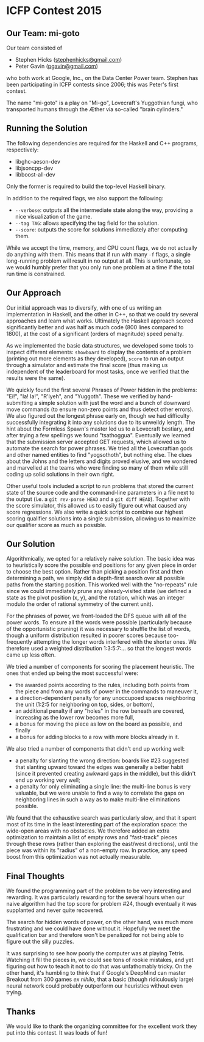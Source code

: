 # ICFP Contest 2015

## Our Team: mi-goto

Our team consisted of

* Stephen Hicks (stephenhicks@gmail.com)
* Peter Gavin (pgavin@gmail.com)

who both work at Google, Inc., on the Data Center Power team.
Stephen has been participating in ICFP contests since 2006;
this was Peter's first contest.

The name "mi-goto" is a play on "Mi-go", Lovecraft's Yuggothian
fungi, who transported humans through the Æther via so-called
"brain cylinders."


## Running the Solution

The following dependencies are required for the Haskell and C++
programs, respectively:

* libghc-aeson-dev
* libjsoncpp-dev
* libboost-all-dev

Only the former is required to build the top-level Haskell binary.

In addition to the required flags, we also support the following:

* `--verbose`: outputs all the intermediate state along the way,
  providing a nice visualization of the game.
* `--tag TAG`: allows specifying the tag field for the solution.
* `--score`: outputs the score for solutions immediately after
  computing them.

While we accept the time, memory, and CPU count flags, we do not
actually do anything with them.  This means that if run with many
`-f` flags, a single long-running problem will result in no output
at all.  This is unfortunate, so we would humbly prefer that you
only run one problem at a time if the total run time is constrained.


## Our Approach

Our initial approach was to diversify, with one of us writing an
implementation in Haskell, and the other in C++, so that we could
try several approaches and learn what works.  Ultimately the
Haskell approach scored significantly better and was half as much
code (800 lines compared to 1800), at the cost of a significant
(orders of magnitude) speed penalty.

As we implemented the basic data structures, we developed some
tools to inspect different elements: `showboard` to display the
contents of a problem (printing out more elements as they developed),
`score` to run an output through a simulator and estimate the final
score (thus making us independent of the leaderboard for most tasks,
once we verified that the results were the same).

We quickly found the first several Phrases of Power hidden in the
problems: "Ei!", "Ia! Ia!", "R'lyeh", and "Yuggoth".  These we
verified by hand-submitting a simple solution with just the word
and a bunch of downward move commands (to ensure non-zero points
and thus detect other errors).  We also figured out the longest
phrase early on, though we had difficulty successfully integrating
it into any solutions due to its unweildy length.  The hint about
the Formless Spawn's master led us to a Lovecraft bestiary, and
after trying a few spellings we found "tsathoggua".  Eventually we
learned that the submission server accepted GET requests, which
allowed us to automate the search for power phrases.  We tried all
the Lovecraftian gods and other named entities to find "yogsothoth",
but nothing else.  The clues about the Johns and the letters and
digits proved elusive, and we wondered and marvelled at the teams
who were finding so many of them while still coding up solid
solutions in their own right.

Other useful tools included a script to run problems that stored
the current state of the source code and the command-line parameters
in a file next to the output (i.e. a `git rev-parse HEAD` and a
`git diff HEAD`).  Together with the score simulator, this allowed
us to easily figure out what caused any score regressions.  We also
write a quick script to combine our highest scoring qualifier
solutions into a single submission, allowing us to maximize our
qualifier score as much as possible.


## Our Solution

Algorithmically, we opted for a relatively naive solution.  The
basic idea was to heuristically score the possible end positions
for any given piece in order to choose the best option.  Rather
than picking a position first and then determining a path, we
simply did a depth-first search over all possible paths from the
starting position.  This worked well with the "no-repeats" rule
since we could immediately prune any already-visited state (we
defined a state as the pivot position (x, y), and the rotation,
which was an integer modulo the order of rational symmetry of the
current unit).

For the  phrases of power, we front-loaded the DFS queue with
all of the power words.  To ensure all the words were possible
(particularly because of the opportunistic pruning) it was
necessary to shuffle the list of words, though a uniform
distribution resulted in poorer scores because too-frequently
attempting the longer words interfered with the shorter ones.
We therefore used a weighted distribution 1:3:5:7:... so that
the longest words came up less often.

We tried a number of components for scoring the placement
heuristic.  The ones that ended up being the most successful
were:

* the awarded points according to the rules, including both
  points from the piece and from any words of power in the
  commands to maneuver it,
* a direction-dependent penalty for any unoccupoed spaces
  neighboring the unit (1:2:5 for neighboring on top, sides,
  or bottom),
* an additional penalty if any "holes" in the row beneath
  are covered, increasing as the lower row becomes more full,
* a bonus for moving the piece as low on the board as possible,
  and finally
* a bonus for adding blocks to a row with more blocks already
  in it.

We also tried a number of components that didn't end up
working well:

* a penalty for slanting the wrong direction: boards like
  #23 suggested that slanting upward toward the edges was
  generally a better habit (since it prevented creating
  awkward gaps in the middle), but this didn't end up
  working very well;
* a penalty for only eliminating a single line: the
  multi-line bonus is very valuable, but we were unable
  to find a way to correlate the gaps on neighboring
  lines in such a way as to make multi-line eliminations
  possible.

We found that the exhaustive search was particularly slow,
and that it spent most of its time in the least interesting
part of the exploration space: the wide-open areas with no
obstacles.  We therefore added an extra optimization to
maintain a list of empty rows and "fast-track" pieces through
these rows (rather than exploring the east/west directions),
until the piece was within its "radius" of a non-empty row.
In practice, any speed boost from this optimization was not
actually measurable.


## Final Thoughts

We found the programming part of the problem to be very
interesting and rewarding.  It was particularly rewarding
for the several hours when our naive algorithm had the top
score for problem #24, though eventually it was supplanted
and never quite recovered.

The search for hidden words of power, on the other hand,
was much more frustrating and we could have done without
it.  Hopefully we meet the qualification bar and therefore
won't be penalized for not being able to figure out the
silly puzzles.

It was surprising to see how poorly the computer was at
playing Tetris.  Watching it fill the pieces in, we could
see tons of rookie mistakes, and yet figuring out how to
teach it not to do that was unfathomably tricky.  On the
other hand, it's humbling to think that if Google's DeepMind
can master Breakout from 300 games *ex nihilo*, that a basic
(though ridiculously large) neural network could probably
outperform our heuristics without even trying.


## Thanks

We would like to thank the organizing committee for the
excellent work they put into this contest.  It was loads
of fun!
